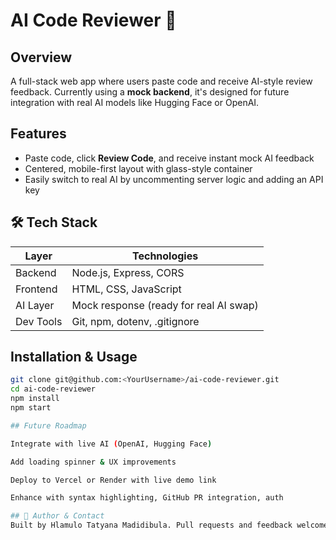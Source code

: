 # AI Code Reviewer 🤖

## Overview
A full-stack web app where users paste code and receive AI-style review feedback. Currently using a **mock backend**, it's designed for future integration with real AI models like Hugging Face or OpenAI.



## Features
- Paste code, click **Review Code**, and receive instant mock AI feedback  
- Centered, mobile-first layout with glass-style container  
- Easily switch to real AI by uncommenting server logic and adding an API key



## 🛠 Tech Stack
| Layer     | Technologies                          |
|-----------|----------------------------------------|
| Backend   | Node.js, Express, CORS                 |
| Frontend  | HTML, CSS, JavaScript                  |
| AI Layer  | Mock response (ready for real AI swap) |
| Dev Tools | Git, npm, dotenv, .gitignore           |



## Installation & Usage

```bash
git clone git@github.com:<YourUsername>/ai-code-reviewer.git
cd ai-code-reviewer
npm install
npm start

## Future Roadmap

Integrate with live AI (OpenAI, Hugging Face)

Add loading spinner & UX improvements

Deploy to Vercel or Render with live demo link

Enhance with syntax highlighting, GitHub PR integration, auth

## 👤 Author & Contact
Built by Hlamulo Tatyana Madidibula. Pull requests and feedback welcome. Feel free to open an issue or reach out!

